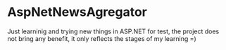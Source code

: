 # AspNetNewsAgregator

Just learninig and trying new things in ASP.NET for test, the project does not bring any benefit, it only reflects the stages of my learning =)
